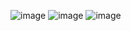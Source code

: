 ![image](https://github.com/user-attachments/assets/9025b270-d8ab-4933-b64f-1940b43ea8e9)
![image](https://github.com/user-attachments/assets/0b963e08-b24c-4cd2-8456-286ab226645c)
![image](https://github.com/user-attachments/assets/32e73dff-5c9f-438c-b18d-fa8880b1e166)
